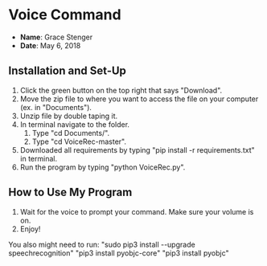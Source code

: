 # Voice Command
- **Name**: Grace Stenger
- **Date**: May 6, 2018

## Installation and Set-Up
1. Click the green button on the top right that says "Download".
2. Move the zip file to where you want to access the file on your computer (ex. in "Documents").
3. Unzip file by double taping it.
4. In terminal navigate to the folder.
    1. Type "cd Documents/".
    2. Type "cd VoiceRec-master".
5. Downloaded all requirements by typing "pip install -r requirements.txt" in terminal.
6. Run the program by typing "python VoiceRec.py".

## How to Use My Program
1. Wait for the voice to prompt your command. Make sure your volume is on.
2. Enjoy!

You also might need to run:
"sudo pip3 install --upgrade speechrecognition"
"pip3 install pyobjc-core"
"pip3 install pyobjc"


